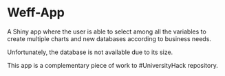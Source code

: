 # Weff-App

A Shiny app where the user is able to select among all the variables to create multiple charts and new databases according to business needs.

Unfortunately, the database is not available due to its size. 

This app is a complementary piece of work to #UniversityHack repository.
